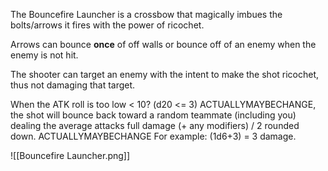 The Bouncefire Launcher is a crossbow that magically imbues the bolts/arrows it fires with the power of ricochet. 

Arrows can bounce __once__ of off walls or bounce off of an enemy when the enemy is not hit.

The shooter can target an enemy with the intent to make the shot ricochet, thus not damaging that target. 

When the ATK roll is too low < 10? (d20 <= 3) ACTUALLYMAYBECHANGE, the shot will bounce back toward a random teammate (including you) dealing the average attacks full damage (+ any modifiers) / 2 rounded down. ACTUALLYMAYBECHANGE
For example: (1d6+3) = 3 damage. 

![[Bouncefire Launcher.png]]
